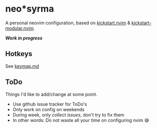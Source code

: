 # neo*syrma

A personal neovim configuration, based on [kickstart.nvim](https://github.com/nvim-lua/kickstart.nvim) & [kickstart-modular.nvim](https://github.com/dam9000/kickstart-modular.nvim).

**_Work in progress_**

## Hotkeys

See [keymap.md](./doc/keymap.md)

## ToDo
Things I'd like to add/change at some point.

- Use github issue tracker for ToDo's
- Only work on config on weekends
- During week, only _collect issues_, don't try to fix them
- In other words: Do not waste all your time on configuring nvim 😅

